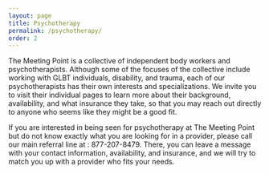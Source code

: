 ```yaml
---
layout: page
title: Psychotherapy
permalink: /psychotherapy/
order: 2
---
```


The Meeting Point is a collective of independent body workers and psychotherapists. Although some of the focuses of the collective include working with GLBT individuals, disability, and trauma, each of our psychotherapists has their own interests and specializations. We invite you to visit their individual pages to learn more about their background, availability, and what insurance they take, so that you may reach out directly to anyone who seems like they might be a good fit.

If you are interested in being seen for psychotherapy at The Meeting Point but do not know exactly what you are looking for in a provider, please call our main referral line at : 877-207-8479. There, you can leave a message with your contact information, availability, and insurance, and we will try to match you up with a provider who fits your needs.

